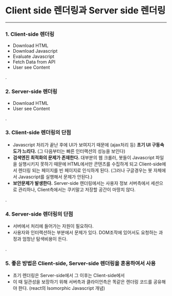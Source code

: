 # Client side 렌더링과 Server side 렌더링

***

### 1. Client-side 렌더링

  - Download HTML
  - Download Javascript
  - Evaluate Javascript
  - Fetch Data from API
  - User see Content
   
.

### 2. Server-side 렌더링
  
  - Download HTML
  - User see Content
   
.

### 3. Client-side 렌더링의 단점

   - Javascript 처리가 끝난 후에 UI가 보여지기 때문에 (ajax처리 등) **초기 UI 구동속도가 느리다.** (그 다음부터는 빠른 인터랙션의 성능을 보인다)
   - **검색엔진 최적화의 문제가 존재한다.** 대부분의 웹 크롤러, 봇들이 Javascript 파일을 실행시키지 못하기 때문에 HTML에서만 콘텐츠를 수집하게 되고
     Client-side에서 렌더링 되는 페이지를 빈 페이지로 인식하게 된다. (그러나 구글경우는 봇 자체에서 Javascript를 실행해서 문제가 안된다.)
   - **보안문제가 발생한다.** Server-side 렌더링에서는 사용자 정보 서버측에서 세션으로 관리하나, Client측에서는 쿠키말고 저장할 공간이 마땅치 않다.

.

### 4. Server-side 렌더링의 단점
 
   - 서버에서 처리에 들어가는 자원이 필요하다.
   - 사용자와 인터랙션하는 부분에서 문제가 있다. DOM조작에 있어서도 요청하는 과정과 엄청난 탐색비용이 든다. 
   
.
   
### 5. 좋은 방법은 Client-side, Server-side 렌더링을 혼용하여서 사용

   - 초기 렌더링은 Server-side에서 그 이후는 Client-side에서
   - 이 때 일관성을 보장하기 위해 서버측과 클라이언측은 똑같은 렌더링 코드를 공유해야 한다. (react의 Isomorphic Javascript 개념)

   
   
   